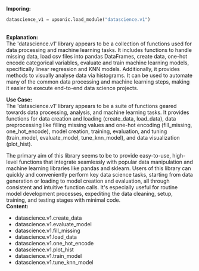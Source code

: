 <b class="custom_code_highlight_green">Imporing:</b><br>
```python
datascience_v1 = upsonic.load_module("datascience.v1")
```
<br><b class="custom_code_highlight_green">Explanation:</b><br>The 'datascience.v1' library appears to be a collection of functions used for data processing and machine learning tasks. It includes functions to handle missing data, load csv files into pandas DataFrames, create data, one-hot encode categorical variables, evaluate and train machine learning models, specifically linear regression and KNN models. Additionally, it provides methods to visually analyse data via histograms. It can be used to automate many of the common data processing and machine learning steps, making it easier to execute end-to-end data science projects.

<b class="custom_code_highlight_green">Use Case:</b><br>The 'datascience.v1' library appears to be a suite of functions geared towards data processing, analysis, and machine learning tasks. It provides functions for data creation and loading (create_data, load_data), data preprocessing like filling missing values and one-hot encoding (fill_missing, one_hot_encode), model creation, training, evaluation, and tuning (train_model, evaluate_model, tune_knn_model), and data visualization (plot_hist). 

The primary aim of this library seems to be to provide easy-to-use, high-level functions that integrate seamlessly with popular data manipulation and machine learning libraries like pandas and sklearn. Users of this library can quickly and conveniently perform key data science tasks, starting from data generation or loading to model creation and evaluation, all through consistent and intuitive function calls. It's especially useful for routine model development processes, expediting the data cleaning, setup, training, and testing stages with minimal code.
<br><b class="custom_code_highlight_green">Content:</b><br>
  - datascience.v1.create_data
  - datascience.v1.evaluate_model
  - datascience.v1.fill_missing
  - datascience.v1.load_data
  - datascience.v1.one_hot_encode
  - datascience.v1.plot_hist
  - datascience.v1.train_model
  - datascience.v1.tune_knn_model
